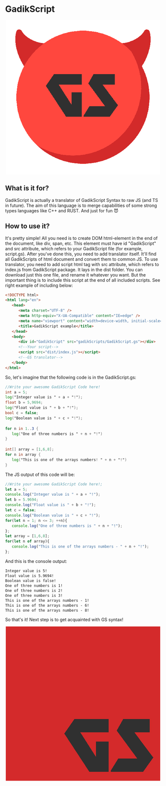 # GadikScript

<p align="center">
  <img src="https://github.com/Buor/GadikScript/blob/main/GS_500x.png?raw=true"/>
</p>

## What is it for?

GadikScript is actually a translator of GadikScript Syntax to raw JS (and TS in future). The aim of this language is to merge capabilities of some strong types languages like C++ and RUST. And just for fun 😈

## How to use it?

It's pretty simple! All you need is to create DOM html-element in the end of the document, like div, span, etc. This element must have id "GadikScript" and src attribute, which refers to your GadikScript file (for example, script.gs). After you've done this, you need to add translator itself. It'll find all GadikScripts of html document and convert them to common JS. To use translator, you need to add script html tag with src attribute, which refers to index.js from GadikScript package. It lays in the dist folder. You can download just this one file, and rename it whatever you want. But the important thing is to include this script at the end of all included scripts. See right example of including below:

```html
<!DOCTYPE html>
<html lang="en">
   <head>
      <meta charset="UTF-8" />
      <meta http-equiv="X-UA-Compatible" content="IE=edge" />
      <meta name="viewport" content="width=device-width, initial-scale=1.0" />
      <title>GadikScript example</title>
   </head>
   <body>
      <div id="GadikScript" src="gadikScripts/GadikScript.gs"></div>
      <!--Your script-->
      <script src="dist/index.js"></script>
      <!--GS translator-->
   </body>
</html>
```

So, let's imagine that the following code is in the GadikScript.gs:

```gs
//Write your awesome GadikScript Code here!
int a = 5;
log("Integer value is " + a + "!");
float b = 5,9694;
log("Float value is " + b + "!");
bool c = false;
log("Boolean value is " + c + "!");

for n in 1..3 {
   log("One of three numbers is " + n + "!")
}

int[] array = [1,6,8];
for n in array {
   log("This is one of the arrays numbers! " + n + "!")
}
```

The JS output of this code will be:

```js
//Write your awesome GadikScript Code here!;
let a = 5;
console.log("Integer value is " + a + "!");
let b = 5.9694;
console.log("Float value is " + b + "!");
let c = false;
console.log("Boolean value is " + c + "!");
for(let n = 1; n <= 3; ++n){
   console.log("One of three numbers is " + n + "!");
};
let array = [1,6,8];
for(let n of array){
   console.log("This is one of the arrays numbers - " + n + "!");
};
```

And this is the console output:

```console
Integer value is 5!
Float value is 5.9694!
Boolean value is false!
One of three numbers is 1!
One of three numbers is 2!
One of three numbers is 3!
This is one of the arrays numbers - 1!
This is one of the arrays numbers - 6!
This is one of the arrays numbers - 8!
```
So that's it! Next step is to get acquainted with GS syntax!

<p align="center">
  <img src="https://github.com/Buor/GadikScript/blob/main/GS_Logo.jpg?raw=true"/>
</p>
